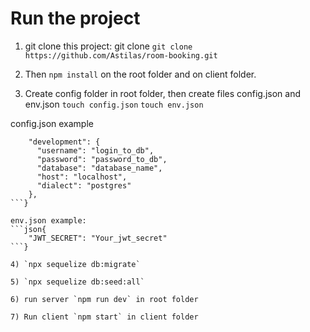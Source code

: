 # Run the project

1) git clone this project: git clone `git clone https://github.com/Astilas/room-booking.git`

2) Then `npm install` on the root folder and on client folder.

3) Create config folder in root folder, then create files config.json and env.json
    `touch config.json`
    `touch env.json`

config.json example
```json{
    "development": {
      "username": "login_to_db",
      "password": "password_to_db",
      "database": "database_name",
      "host": "localhost",
      "dialect": "postgres"
    },
```}

env.json example:
```json{
    "JWT_SECRET": "Your_jwt_secret"
```}

4) `npx sequelize db:migrate`

5) `npx sequelize db:seed:all`

6) run server `npm run dev` in root folder

7) Run client `npm start` in client folder
